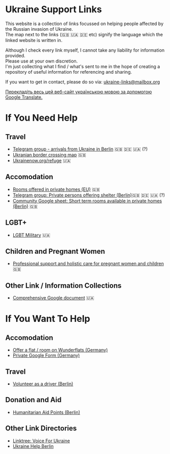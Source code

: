 # Ukraine Support Links
This website is a collection of links focussed on helping people affected by the Russian invasion of Ukraine.    
The map next to the links (🇬🇧 🇺🇦 🇩🇪 etc) signify the language which the linked website is written in.  

Although I check every link myself, I cannot take any liability for information provided.    
Please use at your own discretion.        
I'm just collecting what I find / what's sent to me in the hope of creating a repository of useful information for referencing and sharing.  

If you want to get in contact, please do so via: [ukraine-links@mailbox.org](mailto:ukraine-links@mailbox.org) 

[Перекладіть весь цей веб-сайт українською мовою за допомогою Google Translate.](http://translate.google.com/translate?js=n&sl=auto&tl=uk&u=https://tillmanjex.github.io/Ukraine-support-links/)

# If You Need Help
## Travel
- [Telegram group - arrivals from Ukraine in Berlin](https://t.me/ukraineberlinarrivalsupport) 🇬🇧 🇩🇪 🇺🇦 (?)  
- [Ukranian border crossing map](https://dpsu.gov.ua/en/map) 🇬🇧    
- [Ukrainenow.org/refuge](https://www.ukrainenow.org/refuge) 🇺🇦    

## Accomodation
- [Rooms offered in private homes (EU)](https://icanhelp.host/) 🇬🇧
- [Telegram group: Private persons offering shelter (Berlin)](https://t.me/+pY4AEUY_0jZhMzQ0)🇬🇧 🇩🇪 🇺🇦 (?)
- [Community Google sheet: Short term rooms available in private homes (Berlin)](https://docs.google.com/spreadsheets/d/1yc4aHGTkGnX3O5_hdvUK36iMGCL60NIr40NlwL4pMYA/edit#gid=0) 🇬🇧

## LGBT+
- [LGBT Military](https://lgbtmilitary.org.ua/) 🇺🇦

## Children and Pregnant Women
- [Professional support and holistic care for pregnant women and children](https://centerfordoulapathways.com/ukrainian-fundraiser/) 🇬🇧

## Other Link / Information Collections
- [Comprehensive Google document](https://docs.google.com/document/d/1ng3-JK_kuwS7CBlLiPEOlf_VoVkiUf-niBxqguRwxWM/edit) 🇺🇦


# If You Want To Help

## Accomodation
- [Offer a flat / room on Wunderflats (Germany)](https://wunderflats.com/page/ukraine/landlords-who-help-en)
- [Private Google Form (Germany)](https://docs.google.com/forms/d/e/1FAIpQLScbNEpZ_wy63lRNiwWR7BXeEoH7VC4ulhI725Qc14JUutjH9Q/viewform)

## Travel
- [Volunteer as a driver (Berlin)](https://cloud.seatable.io/dtable/forms/97a181ae-b975-4f14-b324-d27c19452895/)

## Donation and Aid
- [Humanitarian Aid Points (Berlin)](https://docs.google.com/document/d/16vbZTUPi4_SZ4YtaVZaZCucGqgaPoLxys6C1sphwVc8/edit)

## Other Link Directories
- [Linktree: Voice For Ukraine](https://linktr.ee/voiceforukraine)
- [Ukraine Help Berlin](https://linktr.ee/ukrainehelpberlin)

